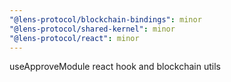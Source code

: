 ```yaml
---
"@lens-protocol/blockchain-bindings": minor
"@lens-protocol/shared-kernel": minor
"@lens-protocol/react": minor
---
```


useApproveModule react hook and blockchain utils
